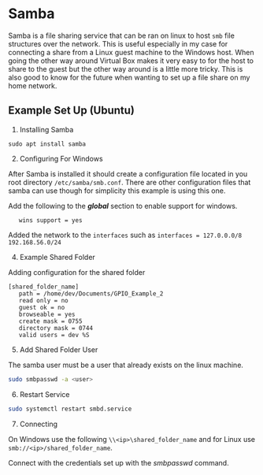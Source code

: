 # Samba

Samba is a file sharing service that can be ran on linux to host `smb` file structures over the network. This is useful especially in my case for connecting a share from a Linux guest machine to the Windows host. When going the other way around Virtual Box makes it very easy to for the host to share to the guest but the other way around is a little more tricky. This is also good to know for the future when wanting to set up a file share on my home network.

## Example Set Up (Ubuntu)

1) Installing Samba

```
sudo apt install samba
```

2) Configuring For Windows

After Samba is installed it should create a configuration file located in you root directory `/etc/samba/smb.conf`. There are other configuration files that samba can use though for simplicity this example is using  this one. 

Add the following to the ***global*** section to enable support for windows.

```
   wins support = yes
```

Added the network to the `interfaces` such as `interfaces = 127.0.0.0/8 192.168.56.0/24`

4) Example Shared Folder

Adding configuration for the shared folder

```
[shared_folder_name]
   path = /home/dev/Documents/GPIO_Example_2
   read only = no
   guest ok = no
   browseable = yes
   create mask = 0755
   directory mask = 0744
   valid users = dev %S
```

5) Add Shared Folder User

The samba user must be a user that already exists on the linux machine.

``` bash
sudo smbpasswd -a <user>
```

6) Restart Service

``` bash
sudo systemctl restart smbd.service
```

7) Connecting

On Windows use the following `\\<ip>\shared_folder_name` and for Linux use `smb://<ip>/shared_folder_name`.

Connect with the credentials set up with the *smbpasswd* command.
